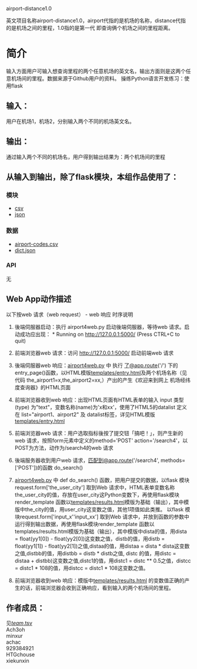 airport-distance1.0

英文项目名称airport-distance1.0，airport代指的是机场的名称，distance代指的是机场之间的里程，1.0指的是第一代
即查询俩个机场之间的里程距离。

# 简介 
输入方面用户可输入想查询里程的两个任意机场的英文名，输出方面则是这两个任意机场间的里程。数据来源于Github用户的资料。
操练Python语言开发练习：使用flask




## 输入：
用户在机场1，机场2，分别输入两个不同的机场英文名。
## 输出：
通过输入两个不同的机场名，用户得到输出结果为：两个机场间的里程
## 从输入到输出，除了flask模块，本组作品使用了：
### 模块
* [csv](https://github.com/Ach3oh/nfu_newmedia_python/blob/master/airport-distance1.0/airport_codes.ipynb)
* [json](https://github.com/Ach3oh/nfu_newmedia_python/blob/master/airport-distance1.0/Untitled.ipynb)
### 数据
* [airport-codes.csv](https://github.com/Ach3oh/nfu_newmedia_python/blob/master/airport-distance1.0/airport-codes.csv)
* [dict.json](https://github.com/Ach3oh/nfu_newmedia_python/blob/master/airport-distance1.0/dict.json)
### API
无
## Web App动作描述

以下按web 请求（web request） - web 响应 时序说明

1. 後端伺服器启动：执行 airport4web.py 启动後端伺服器，等待web 请求。启动成功应出现：  * Running on http://127.0.0.1:5000/ (Press CTRL+C to quit)

2. 前端浏览器web 请求：访问 http://127.0.0.1:5000/ 启动前端web 请求

3. 後端伺服器web 响应：[airport4web.py](airport4web.py) 中 执行 了@app.route('/') 下的 entry_page()函数，以HTML模版[templates/entry.html](templates/entry.html)及两个机场名称（见代码 the_airport1=x,the_airport2=xx,）产出的产生《欢迎来到网上 机场经纬度查询器》的HTML页面

4. 前端浏览器收到web 响应：出现HTML页面有HTML表单的输入 input 类型(type) 为"text"，变数名称(name)为'x和xx'，使用了HTML5的datalist 定义在 list="airport1、airport2" 及 datalist标签，详见HTML模版[templates/entry.html](templates/entry.html)

5. 前端浏览器web 请求：用户选取指标後按了提交钮「搞吧！」，则产生新的web 请求，按照form元素中定义的method='POST' action='/search4'，以POST为方法，动作为/search4的web 请求

6. 後端服务器收到用户web 请求，匹配到@app.route('/search4', methods=['POST'])的函数 do_search() 

7. [airport4web.py](airport4web.py) 中 def do_search() 函数，把用户提交的数据，以flask 模块request.form['the_user_city']	取到Web 请求中，HTML表单变数名称the_user_city的值，存放在user_city这Python变数下，再使用flask模块render_template 函数以[templates/results.html](templates/results.html)模版为基础（输出），其中模版中the_city的值，用user_city这变数之值，其他1项值如此类推。
以flask 模块request.form['input_x''input_xx']	取到Web 请求中，并放到函数的参数中运行得到输出数据，再使用flask模块render_template 函数以templates/results.html模版为基础（输出），其中模版中dista的值，用dista = float(yy1[0]) - float(yy2[0])这变数之值，distb的值，用distb = float(yy1[1]) - float(yy2[1])之值,distaa的值，用distaa = dista * dista这变数之值,distbb的值，用distbb = distb * distb之值, distc 的值，用distc = distaa + distbb)这变数之值,distc1的值，用distc1 = distc ** 0.5之值，distcc = distc1 * 108的值，用distcc = distc1 * 108这变数之值。

8. 前端浏览器收到web 响应：模版中[templates/results.html](templates/results.html) 的变数值正确的产生的话，前端浏览器会收到正确响应，看到输入的两个机场间的里程。

## 作者成员：
见[_team_.tsv](_team_/_team_.tsv)  
Ach3oh    
minxur    
achac   
929384921   
HTGchouse   
xiekunxin   
  

